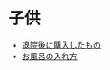 # 子供
- [退院後に購入したもの](https://github.com/umesan/til/tree/master/child/leaving_hospital)
- [お風呂の入れ方](https://github.com/umesan/til/tree/master/child/bath)
